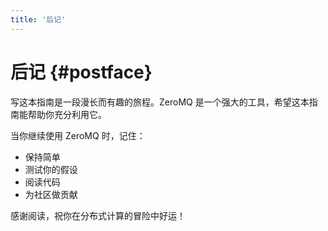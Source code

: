```yaml
---
title: '后记'
---
```


# 后记 {#postface}

写这本指南是一段漫长而有趣的旅程。ZeroMQ 是一个强大的工具，希望这本指南能帮助你充分利用它。

当你继续使用 ZeroMQ 时，记住：

* 保持简单
* 测试你的假设
* 阅读代码
* 为社区做贡献

感谢阅读，祝你在分布式计算的冒险中好运！
